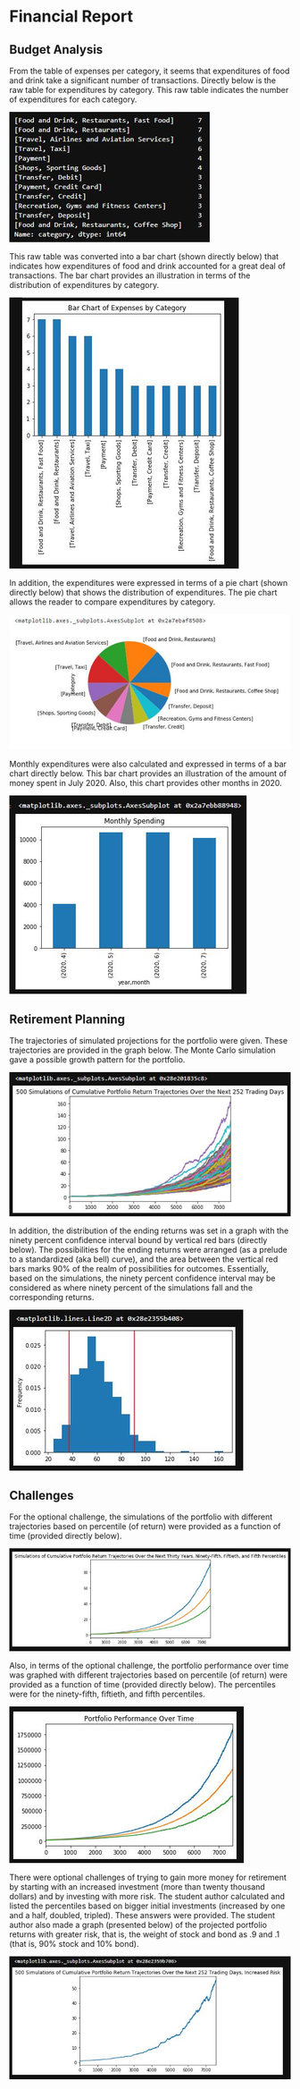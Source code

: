 # Financial Report




## Budget Analysis

From the table of expenses per category, it seems that expenditures of food and drink take a significant number of transactions. Directly below is the raw table for expenditures by category. This raw table indicates the number of expenditures for each category.



![alt_text](one.JPG)



This raw table was converted into a bar chart (shown directly below) that indicates how expenditures of food and drink accounted for a great deal of transactions. The bar chart provides an illustration in terms of the distribution of expenditures by category.



![alt_text](two.JPG)



In addition, the expenditures were expressed in terms of a pie chart (shown directly below) that shows the distribution of expenditures. The pie chart allows the reader to compare expenditures by category.


![alt_text](three.JPG)


Monthly expenditures were also calculated and expressed in terms of a bar chart directly below. This bar chart provides an illustration of the amount of money spent in July 2020. Also, this chart provides other months in 2020.



![alt_text](four.JPG)



## Retirement Planning

The trajectories of simulated projections for the portfolio were given. These trajectories are provided in the graph below. The Monte Carlo simulation gave a possible growth pattern for the portfolio.




![alt_text](five.JPG)




In addition, the distribution of the ending returns was set in a graph with the ninety percent confidence interval bound by vertical red bars (directly below). The possibilities for the ending returns were arranged (as a prelude to a standardized (aka bell) curve), and the area between the vertical red bars marks 90% of the realm of possibilities for outcomes. Essentially, based on the simulations, the ninety percent confidence interval may be considered as where ninety percent of the simulations fall and the corresponding returns.




![alt_text](six.JPG)





## Challenges


For the optional challenge, the simulations of the portfolio with different trajectories based on percentile (of return) were provided as a function of time (provided directly below). 




![alt_text](seven.JPG)


Also, in terms of the optional challenge, the portfolio performance over time was graphed with different trajectories based on percentile (of return) were provided as a function of time (provided directly below). The percentiles were for the ninety-fifth, fiftieth, and fifth percentiles. 



![alt_text](eight.JPG)



There were optional challenges of trying to gain more money for retirement by starting with an increased investment (more than twenty thousand dollars) and by investing with more risk. The student author calculated and listed the percentiles based on bigger initial investments (increased by one and a half, doubled, tripled). These answers were provided. The student author also made a graph (presented below) of the projected portfolio returns with greater risk, that is, the weight of stock and bond as .9 and .1 (that is, 90% stock and 10% bond).


![alt_text](nine.JPG)


